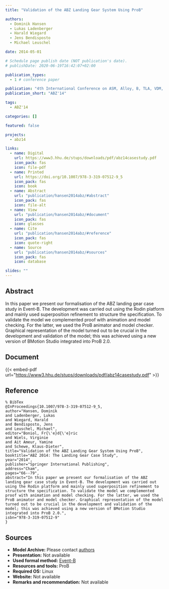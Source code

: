```yaml
---
title: "Validation of the ABZ Landing Gear System Using ProB"

authors:
  - Dominik Hansen
  - Lukas Ladenberger
  - Harald Wiegard
  - Jens Bendisposto
  - Michael Leuschel

date: 2014-05-01

# Schedule page publish date (NOT publication's date).
# publishDate: 2020-06-19T16:42:07+02:00

publication_types:
  - 1 # conference paper

publication: "4th International Conference on ASM, Alloy, B, TLA, VDM, and Z (ABZ'14)"
publication_short: "ABZ'14"

tags:
  - ABZ'14

categories: []

featured: false

projects:
  - abz14

links:
  - name: Digital
    url: https://www3.hhu.de/stups/downloads/pdf/abz14casestudy.pdf
    icon_pack: fas
    icon: file-pdf
  - name: Printed
    url: https://doi.org/10.1007/978-3-319-07512-9_5
    icon_pack: fas
    icon: book
  - name: Abstract
    url: "publication/hansen2014abz/#abstract"
    icon_pack: fas
    icon: file-alt
  - name: View
    url: "publication/hansen2014abz/#document"
    icon_pack: fas
    icon: glasses
  - name: Cite
    url: "publication/hansen2014abz/#reference"
    icon_pack: fas
    icon: quote-right
  - name: Source
    url: "publication/hansen2014abz/#sources"
    icon_pack: fas
    icon: database

slides: ""
---
```


## Abstract

In this paper we present our formalisation of the ABZ landing gear case study in Event-B. The development was carried out using the Rodin platform and mainly used superposition refinement to structure the specification. To validate the model we complemented proof with animation and model checking. For the latter, we used the ProB animator and model checker. Graphical representation of the model turned out to be crucial in the development and validation of the model; this was achieved using a new version of BMotion Studio integrated into ProB 2.0.

## Document

{{< embed-pdf url="https://www3.hhu.de/stups/downloads/pdf/abz14casestudy.pdf" >}}

## Reference

```
% BibTex
@InProceedings{10.1007/978-3-319-07512-9_5,
author="Hansen, Dominik
and Ladenberger, Lukas
and Wiegard, Harald
and Bendisposto, Jens
and Leuschel, Michael",
editor="Boniol, Fr{\'e}d{\'e}ric
and Wiels, Virginie
and Ait Ameur, Yamine
and Schewe, Klaus-Dieter",
title="Validation of the ABZ Landing Gear System Using ProB",
booktitle="ABZ 2014: The Landing Gear Case Study",
year="2014",
publisher="Springer International Publishing",
address="Cham",
pages="66--79",
abstract="In this paper we present our formalisation of the ABZ landing gear case study in Event-B. The development was carried out using the Rodin platform and mainly used superposition refinement to structure the specification. To validate the model we complemented proof with animation and model checking. For the latter, we used the ProB animator and model checker. Graphical representation of the model turned out to be crucial in the development and validation of the model; this was achieved using a new version of BMotion Studio integrated into ProB 2.0.",
isbn="978-3-319-07512-9"
}
```

## Sources

- **Model Archive:**
  Please contact <a href ="mailto:leuschel@cs.uni-duesseldorf.de">authors</a>
- **Presentation:**
  Not available
- **Used formal method:**
  [Event-B](/method/event-b)
- **Resources and tools:**
  ProB
- **Required OS:**
  Linux
- **Website:**
  Not available
- **Remarks and recommendation:**
  Not available
